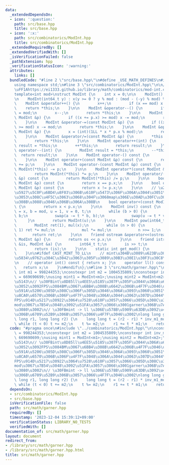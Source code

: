 ```yaml
---
data:
  _extendedDependsOn:
  - icon: ':question:'
    path: src/base.hpp
    title: src/base.hpp
  - icon: ':x:'
    path: src/combinatorics/ModInt.hpp
    title: src/combinatorics/ModInt.hpp
  _extendedRequiredBy: []
  _extendedVerifiedWith: []
  _isVerificationFailed: false
  _pathExtension: hpp
  _verificationStatusIcon: ':warning:'
  attributes:
    links: []
  bundledCode: "#line 2 \"src/base.hpp\"\n#define _USE_MATH_DEFINES\n#include <bits/stdc++.h>\n\
    using namespace std;\n#line 3 \"src/combinatorics/ModInt.hpp\"\n\n// \u53C2\u8003\
    \uFF1Ahttps://ei1333.github.io/library/math/combinatorics/mod-int.cpp\n// ModInt\n\
    template<int mod>\nstruct ModInt {\n    int x = 0;\n\n    ModInt() : x(0) {}\n\
    \n    ModInt(int64_t y) : x(y >= 0 ? y % mod : (mod - (-y) % mod) % mod) {}\n\n\
    \    ModInt &operator++() {\n        x++;\n        if (x == mod) x = 0;\n    \
    \    return *this;\n    }\n\n    ModInt &operator--() {\n        if (x == 0) x\
    \ = mod;\n        x--;\n        return *this;\n    }\n\n    ModInt &operator+=(const\
    \ ModInt &p) {\n        if ((x += p.x) >= mod) x -= mod;\n        return *this;\n\
    \    }\n\n    ModInt &operator-=(const ModInt &p) {\n        if ((x += mod - p.x)\
    \ >= mod) x -= mod;\n        return *this;\n    }\n\n    ModInt &operator*=(const\
    \ ModInt &p) {\n        x = (int)(1LL * x * p.x % mod);\n        return *this;\n\
    \    }\n\n    ModInt &operator/=(const ModInt &p) {\n        *this *= p.inv();\n\
    \        return *this;\n    }\n\n    ModInt operator++(int) {\n        ModInt\
    \ result = *this;\n        ++*this;\n        return result;\n    }\n\n    ModInt\
    \ operator--(int) {\n        ModInt result = *this;\n        --*this;\n      \
    \  return result;\n    }\n\n    ModInt operator-() const {\n        return ModInt(-x);\n\
    \    }\n\n    ModInt operator+(const ModInt &p) const {\n        return ModInt(*this)\
    \ += p;\n    }\n\n    ModInt operator-(const ModInt &p) const {\n        return\
    \ ModInt(*this) -= p;\n    }\n\n    ModInt operator*(const ModInt &p) const {\n\
    \        return ModInt(*this) *= p;\n    }\n\n    ModInt operator/(const ModInt\
    \ &p) const {\n        return ModInt(*this) /= p;\n    }\n\n    bool operator==(const\
    \ ModInt &p) const {\n        return x == p.x;\n    }\n\n    bool operator!=(const\
    \ ModInt &p) const {\n        return x != p.x;\n    }\n\n    // \u203BModInt\u306E\
    \u5927\u5C0F\u6BD4\u8F03\u306B\u610F\u5473\u306F\u306A\u3044\u3051\u3069\u3001\
    \u3053\u308C\u4F5C\u3063\u3068\u304F\u3068map\u306E\u30AD\u30FC\u306B\u4F7F\u3048\
    \u308B\u3088\u3046\u306B\u306A\u308B\n    bool operator<(const ModInt &p) const\
    \ {\n        return x < p.x;\n    }\n\n    ModInt inv() const {\n        int a\
    \ = x, b = mod, u = 1, v = 0, t;\n        while (b > 0) {\n            t = a /\
    \ b;\n            swap(a -= t * b, b);\n            swap(u -= t * v, v);\n   \
    \     }\n        return ModInt(u);\n    }\n\n    ModInt pow(int64_t n) const {\n\
    \        ModInt ret(1), mul(x);\n        while (n > 0) {\n            if (n &\
    \ 1) ret *= mul;\n            mul *= mul;\n            n >>= 1;\n        }\n \
    \       return ret;\n    }\n\n    friend ostream &operator<<(ostream &os, const\
    \ ModInt &p) {\n        return os << p.x;\n    }\n\n    friend istream &operator>>(istream\
    \ &is, ModInt &a) {\n        int64_t t;\n        is >> t;\n        a = ModInt<mod>(t);\n\
    \        return (is);\n    }\n\n    static int get_mod() {\n        return mod;\n\
    \    }\n\n#ifdef CAST_MINT_TO_LL\n    // mint\u304B\u3089\u623B\u3057\u305F\u3044\
    \u5834\u9762\u304C\u3042\u3063\u305F\u3089\u30B3\u30E1\u30F3\u30C8\u5916\u3059\
    \n    // operator int() const { return x; }\n    operator ll() const {\n     \
    \   return x;\n    }\n#endif\n};\n#line 3 \"src/math/garner.hpp\"\n\nconstexpr\
    \ int m1 = 998244353;\nconstexpr int m2 = 1004535809;\nconstexpr int inv_m1_mod_m2\
    \ = 669690699;\nusing mint1 = ModInt<m1>;\nusing mint2 = ModInt<m2>;\n\n// MOD\u5FA9\
    \u5143\n// \u30FBint\u8D85ll\u4EE5\u5185\u307F\u305F\u3044\u306A\u6570\u3048\u4E0A\
    \u3052\u3092FPS\u3084BM\u3067\u6BB4\u308B\u6642\u306B\u4F7F\u3046\u3002\n// \u30FB\
    \u591A\u5206\u305D\u308C\u306F\u305D\u3046\u306A\u3093\u3060\u3051\u3069\u3001\
    \u8CA0\u6570\u306B\u306F\u4F7F\u3048\u306A\u3044\u3063\u307D\u3044\u3002\n// \u30FB\
    FPS\u914D\u5217\u30922\u3064\u7528\u610F\u3057\u3066\u305D\u308C\u305E\u308C\u306E\
    mod\u3067\u7B54\u3048\u3092\u51FA\u3057\u3066\u3001garner\u306B\u7A81\u3063\u8FBC\
    \u3080\u3002\n// \u30FBmint -> ll \u306E\u578B\u5909\u63DB\u3092\u4E00\u6642\u7684\
    \u306B\u6709\u52B9\u306B\u3057\u3066\u4F7F\u3046\u3002\nlong long garner(long\
    \ long r1, long long r2) {\n    long long t = (r2 - r1) * inv_m1_mod_m2;\n   \
    \ while (t < 0) t += m2;\n    t %= m2;\n    r1 += t * m1;\n    return r1;\n}\n"
  code: "#pragma once\n#include \"../combinatorics/ModInt.hpp\"\n\nconstexpr int m1\
    \ = 998244353;\nconstexpr int m2 = 1004535809;\nconstexpr int inv_m1_mod_m2 =\
    \ 669690699;\nusing mint1 = ModInt<m1>;\nusing mint2 = ModInt<m2>;\n\n// MOD\u5FA9\
    \u5143\n// \u30FBint\u8D85ll\u4EE5\u5185\u307F\u305F\u3044\u306A\u6570\u3048\u4E0A\
    \u3052\u3092FPS\u3084BM\u3067\u6BB4\u308B\u6642\u306B\u4F7F\u3046\u3002\n// \u30FB\
    \u591A\u5206\u305D\u308C\u306F\u305D\u3046\u306A\u3093\u3060\u3051\u3069\u3001\
    \u8CA0\u6570\u306B\u306F\u4F7F\u3048\u306A\u3044\u3063\u307D\u3044\u3002\n// \u30FB\
    FPS\u914D\u5217\u30922\u3064\u7528\u610F\u3057\u3066\u305D\u308C\u305E\u308C\u306E\
    mod\u3067\u7B54\u3048\u3092\u51FA\u3057\u3066\u3001garner\u306B\u7A81\u3063\u8FBC\
    \u3080\u3002\n// \u30FBmint -> ll \u306E\u578B\u5909\u63DB\u3092\u4E00\u6642\u7684\
    \u306B\u6709\u52B9\u306B\u3057\u3066\u4F7F\u3046\u3002\nlong long garner(long\
    \ long r1, long long r2) {\n    long long t = (r2 - r1) * inv_m1_mod_m2;\n   \
    \ while (t < 0) t += m2;\n    t %= m2;\n    r1 += t * m1;\n    return r1;\n}\n"
  dependsOn:
  - src/combinatorics/ModInt.hpp
  - src/base.hpp
  isVerificationFile: false
  path: src/math/garner.hpp
  requiredBy: []
  timestamp: '2023-12-04 15:39:12+09:00'
  verificationStatus: LIBRARY_NO_TESTS
  verifiedWith: []
documentation_of: src/math/garner.hpp
layout: document
redirect_from:
- /library/src/math/garner.hpp
- /library/src/math/garner.hpp.html
title: src/math/garner.hpp
---
```

